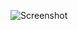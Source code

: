 ![Screenshot](https://raw.githubusercontent.com/Cryakl/Ultimate-RAT-Collection/refs/heads/main/ArabianAttacker/Arabian-Attacker%201.1.0/Screenshot.png)
